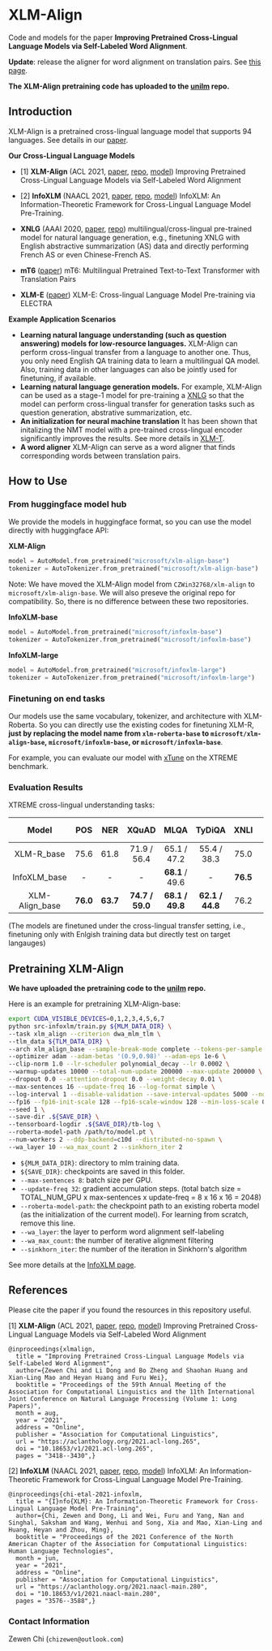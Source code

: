 # XLM-Align

Code and models for the paper **Improving Pretrained Cross-Lingual Language Models via Self-Labeled Word Alignment**.

**Update**: release the aligner for word alignment on translation pairs. See [this page](https://github.com/CZWin32768/XLM-Align/tree/master/word_aligner).

**The XLM-Align pretraining code has uploaded to the [unilm](https://github.com/microsoft/unilm/tree/master/infoxlm) repo.**

## Introduction

XLM-Align is a pretrained cross-lingual language model that supports 94 languages. See details in our [paper](https://aclanthology.org/2021.acl-long.265/).

**Our Cross-Lingual Language Models**

- [1] **XLM-Align** (ACL 2021, [paper](https://aclanthology.org/2021.acl-long.265/), [repo](https://github.com/CZWin32768/XLM-Align), [model](https://huggingface.co/microsoft/xlm-align-base)) Improving Pretrained Cross-Lingual Language Models via Self-Labeled Word Alignment

- [2] **InfoXLM** (NAACL 2021, [paper](https://arxiv.org/pdf/2007.07834.pdf), [repo](https://github.com/microsoft/unilm/tree/master/infoxlm), [model](https://huggingface.co/microsoft/infoxlm-base)) InfoXLM: An Information-Theoretic Framework for Cross-Lingual Language Model Pre-Training.

- **XNLG** (AAAI 2020, [paper](https://arxiv.org/pdf/1909.10481.pdf), [repo](https://github.com/CZWin32768/XNLG)) multilingual/cross-lingual pre-trained model for natural language generation, e.g., finetuning XNLG with English abstractive summarization (AS) data and directly performing French AS or even Chinese-French AS.

- **mT6** ([paper](https://arxiv.org/abs/2104.08692)) mT6: Multilingual Pretrained Text-to-Text Transformer with Translation Pairs

- **XLM-E** ([paper](https://arxiv.org/pdf/2106.16138.pdf)) XLM-E: Cross-lingual Language Model Pre-training via ELECTRA

**Example Application Scenarios**

- **Learning natural language understanding (such as question answering) models for low-resource languages.** XLM-Align can perform cross-lingual transfer from a language to another one. Thus, you only need English QA training data to learn a multilingual QA model. Also, training data in other languages can also be jointly used for finetuning, if available.
- **Learning natural language generation models.** For example, XLM-Align can be used as a stage-1 model for pre-training a [XNLG](https://github.com/CZWin32768/XNLG) so that the model can perform cross-lingual transfer for generation tasks such as question generation, abstrative summarization, etc.
- **An initialization for neural machine translation** It has been shown that initalizing the NMT model with a pre-trained cross-lingual encoder significantly improves the results. See more details in [XLM-T](https://arxiv.org/pdf/2012.15547.pdf).
- **A word aligner** XLM-Align can serve as a word aligner that finds corresponding words between translation pairs. 

## How to Use

### From huggingface model hub

We provide the models in huggingface format, so you can use the model directly with huggingface API:

**XLM-Align**
```python
model = AutoModel.from_pretrained("microsoft/xlm-align-base")
tokenizer = AutoTokenizer.from_pretrained("microsoft/xlm-align-base")
```

Note: We have moved the XLM-Align model from `CZWin32768/xlm-align` to `microsoft/xlm-align-base`. We will also preseve the original repo for compatibility. So, there is no difference between these two repositories.

**InfoXLM-base**
```python
model = AutoModel.from_pretrained("microsoft/infoxlm-base")
tokenizer = AutoTokenizer.from_pretrained("microsoft/infoxlm-base")
```

**InfoXLM-large**
```python
model = AutoModel.from_pretrained("microsoft/infoxlm-large")
tokenizer = AutoTokenizer.from_pretrained("microsoft/infoxlm-large")
```

### Finetuning on end tasks

Our models use the same vocabulary, tokenizer, and architecture with XLM-Roberta. So you can directly use the existing codes for finetuning XLM-R, **just by replacing the model name from `xlm-roberta-base` to `microsoft/xlm-align-base`, `microsoft/infoxlm-base`, or `microsoft/infoxlm-base`**.

For example, you can evaluate our model with [xTune](https://github.com/bozheng-hit/xTune) on the XTREME benchmark.

### Evaluation Results

XTREME cross-lingual understanding tasks:

| Model | POS | NER  | XQuAD | MLQA | TyDiQA | XNLI | PAWS-X | Avg |
|:----:|:----:|:----:|:----:|:-----:|:----:|:-----:|:----:|:----:|
| XLM-R_base | 75.6 | 61.8 | 71.9 / 56.4 | 65.1 / 47.2 | 55.4 / 38.3 | 75.0 | 84.9 | 66.4 |
| InfoXLM_base | - | - | - | **68.1** / 49.6 | - | **76.5** | - | - |
| XLM-Align_base | **76.0** | **63.7** | **74.7 / 59.0** | **68.1 / 49.8**  |  **62.1 / 44.8** | 76.2  | **86.8**  | **68.9** |


(The models are finetuned under the cross-lingual transfer setting, i.e., finetuning only with Enlgish training data but directly test on target langauges)

## Pretraining XLM-Align

**We have uploaded the pretraining code to the [unilm](https://github.com/microsoft/unilm/tree/master/infoxlm) repo.**

Here is an example for pretraining XLM-Align-base:

```bash
export CUDA_VISIBLE_DEVICES=0,1,2,3,4,5,6,7
python src-infoxlm/train.py ${MLM_DATA_DIR} \
--task xlm_align --criterion dwa_mlm_tlm \
--tlm_data ${TLM_DATA_DIR} \
--arch xlm_align_base --sample-break-mode complete --tokens-per-sample 512 \
--optimizer adam --adam-betas '(0.9,0.98)' --adam-eps 1e-6 \
--clip-norm 1.0 --lr-scheduler polynomial_decay --lr 0.0002 \
--warmup-updates 10000 --total-num-update 200000 --max-update 200000 \
--dropout 0.0 --attention-dropout 0.0 --weight-decay 0.01 \
--max-sentences 16 --update-freq 16 --log-format simple \
--log-interval 1 --disable-validation --save-interval-updates 5000 --no-epoch-checkpoints \
--fp16 --fp16-init-scale 128 --fp16-scale-window 128 --min-loss-scale 0.0001 \
--seed 1 \
--save-dir .${SAVE_DIR} \
--tensorboard-logdir .${SAVE_DIR}/tb-log \
--roberta-model-path /path/to/model.pt \
--num-workers 2 --ddp-backend=c10d --distributed-no-spawn \
--wa_layer 10 --wa_max_count 2 --sinkhorn_iter 2
```

- `${MLM_DATA_DIR}`: directory to mlm training data.
- `${SAVE_DIR}`: checkpoints are saved in this folder.
- `--max-sentences 8`: batch size per GPU.
- `--update-freq 32`: gradient accumulation steps. (total batch size = TOTAL_NUM_GPU x max-sentences x update-freq = 8 x 16 x 16 = 2048)
- `--roberta-model-path`: the checkpoint path to an existing roberta model (as the initialization of the current model). For learning from scratch, remove this line.
- `--wa_layer`: the layer to perform word alignment self-labeling
- `--wa_max_count`: the number of iterative alignment filtering
- `--sinkhorn_iter`: the number of the iteration in Sinkhorn's algorithm

See more details at the [InfoXLM page](https://github.com/microsoft/unilm/tree/master/infoxlm).

## References

Please cite the paper if you found the resources in this repository useful.

[1] **XLM-Align** (ACL 2021, [paper](https://aclanthology.org/2021.acl-long.265/), [repo](https://github.com/CZWin32768/XLM-Align), [model](https://huggingface.co/microsoft/xlm-align-base)) Improving Pretrained Cross-Lingual Language Models via Self-Labeled Word Alignment

```
@inproceedings{xlmalign,
  title = "Improving Pretrained Cross-Lingual Language Models via Self-Labeled Word Alignment",
  author={Zewen Chi and Li Dong and Bo Zheng and Shaohan Huang and Xian-Ling Mao and Heyan Huang and Furu Wei},
  booktitle = "Proceedings of the 59th Annual Meeting of the Association for Computational Linguistics and the 11th International Joint Conference on Natural Language Processing (Volume 1: Long Papers)",
  month = aug,
  year = "2021",
  address = "Online",
  publisher = "Association for Computational Linguistics",
  url = "https://aclanthology.org/2021.acl-long.265",
  doi = "10.18653/v1/2021.acl-long.265",
  pages = "3418--3430",}
```

[2] **InfoXLM** (NAACL 2021, [paper](https://arxiv.org/pdf/2007.07834.pdf), [repo](https://github.com/microsoft/unilm/tree/master/infoxlm), [model](https://huggingface.co/microsoft/infoxlm-base)) InfoXLM: An Information-Theoretic Framework for Cross-Lingual Language Model Pre-Training.

```
@inproceedings{chi-etal-2021-infoxlm,
  title = "{I}nfo{XLM}: An Information-Theoretic Framework for Cross-Lingual Language Model Pre-Training",
  author={Chi, Zewen and Dong, Li and Wei, Furu and Yang, Nan and Singhal, Saksham and Wang, Wenhui and Song, Xia and Mao, Xian-Ling and Huang, Heyan and Zhou, Ming},
  booktitle = "Proceedings of the 2021 Conference of the North American Chapter of the Association for Computational Linguistics: Human Language Technologies",
  month = jun,
  year = "2021",
  address = "Online",
  publisher = "Association for Computational Linguistics",
  url = "https://aclanthology.org/2021.naacl-main.280",
  doi = "10.18653/v1/2021.naacl-main.280",
  pages = "3576--3588",}
```

### Contact Information

Zewen Chi (`chizewen@outlook.com`)

